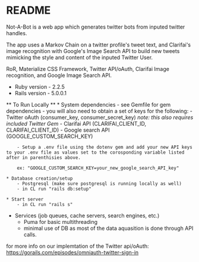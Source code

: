 # README

Not-A-Bot is a web app which generates twitter bots from inputed twitter handles.

The app uses a Markov Chain on a twitter profile's tweet text, and Clarifai's image recognition with Google's Image Search API to build new tweets mimicking the style and content of the inputed Twitter User.

RoR, Materialize CSS Framework, Twitter API/oAuth, Clarifai Image recognition, and Google Image Search API.

* Ruby version - 2.2.5
* Rails version - 5.0.0.1


** To Run Locally **
	* System dependencies
		- see Gemfile for gem dependencies
		- you will also need to obtain a set of keys for the following:
			- Twitter oAuth (consumer_key, consumer_secret_key) *note: this also requires included Twitter Gem*
			- Clarifai API (CLARIFAI_CLIENT_ID, CLARIFAI_CLIENT_ID)
			- Google search API (GOOGLE_CUSTOM_SEARCH_KEY)

		- Setup a .env file using the dotenv gem and add your new API keys to your .env file as values set to the corosponding variable listed after in parenthisies above.

		ex: "GOOGLE_CUSTOM_SEARCH_KEY=your_new_google_search_API_key"

	* Database creation/setup
		- Postgresql (make sure postgresql is running locally as well)
		- in CL run "rails db:setup"

	* Start server
		- in CL run "rails s"

* Services (job queues, cache servers, search engines, etc.)
	- Puma for basic multithreading
	- minimal use of DB as most of the data aquasition is done through API calls.

for more info on our implemtation of the Twitter api/oAuth:
https://gorails.com/episodes/omniauth-twitter-sign-in
